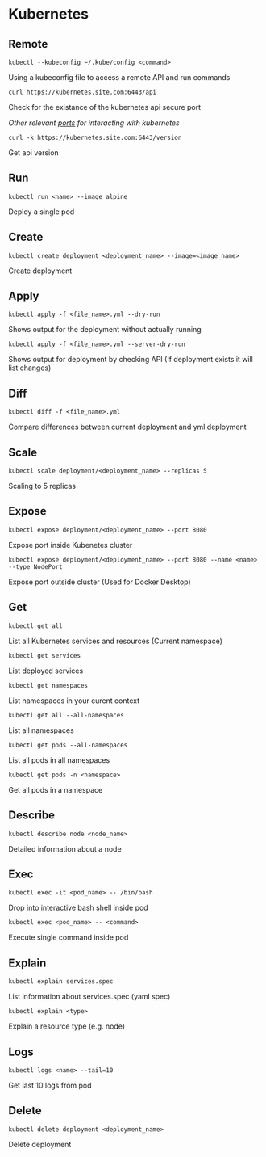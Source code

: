 # Kubernetes

## Remote

```kubectl --kubeconfig ~/.kube/config <command>```

Using a kubeconfig file to access a remote API and run commands

```curl https://kubernetes.site.com:6443/api```

Check for the existance of the kubernetes api secure port

*Other relevant [ports](https://github.com/freach/kubernetes-security-best-practice/blob/master/README.md) for interacting with kubernetes*

```curl -k https://kubernetes.site.com:6443/version```

Get api version

## Run

```kubectl run <name> --image alpine```

Deploy a single pod

## Create

```kubectl create deployment <deployment_name> --image=<image_name>```

Create deployment

## Apply

```kubectl apply -f <file_name>.yml --dry-run```

Shows output for the deployment without actually running

```kubectl apply -f <file_name>.yml --server-dry-run```

Shows output for deployment by checking API (If deployment exists it will list changes)

## Diff

```kubectl diff -f <file_name>.yml```

Compare differences between current deployment and yml deployment

## Scale

```kubectl scale deployment/<deployment_name> --replicas 5```

Scaling to 5 replicas

## Expose

```kubectl expose deployment/<deployment_name> --port 8080```

Expose port inside Kubenetes cluster

```kubectl expose deployment/<deployment_name> --port 8080 --name <name> --type NodePort```

Expose port outside cluster (Used for Docker Desktop)

## Get

```kubectl get all```

List all Kubernetes services and resources (Current namespace)

```kubectl get services```

List deployed services

```kubectl get namespaces```

List namespaces in your curent context

```kubectl get all --all-namespaces```

List all namespaces

```kubectl get pods --all-namespaces```

List all pods in all namespaces

```kubectl get pods -n <namespace>```

Get all pods in a namespace

## Describe

```kubectl describe node <node_name>```

Detailed information about a node

## Exec

```kubectl exec -it <pod_name> -- /bin/bash```

Drop into interactive bash shell inside pod

```kubectl exec <pod_name> -- <command>```

Execute single command inside pod

## Explain

```kubectl explain services.spec```

List information about services.spec (yaml spec)

```kubectl explain <type>```

Explain a resource type (e.g. node)

## Logs

```kubectl logs <name> --tail=10```

Get last 10 logs from pod

## Delete

```kubectl delete deployment <deployment_name>```

Delete deployment
